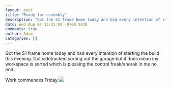 ```yaml
---
layout: post
title: "Ready for assembly"
description: "Got the S1 frame home today and had every intention of starting the build this evening. Got sidetracked sorting out the garage but it does mean my workspace is sorted which is pleasing the control freak/anorak in me no end. Work commences Friday."
date: Wed Aug 04 15:31:04 -0700 2010
comments: true
author: Adam
categories: []
---
```


Got the S1 frame home today and had every intention of starting the build this evening. Got sidetracked sorting out the garage but it does mean my workspace is sorted which is pleasing the control freak/anorak in me no end. <p /> Work commences Friday.<img src="/images/ready-for-assembly/photo.jpg">
